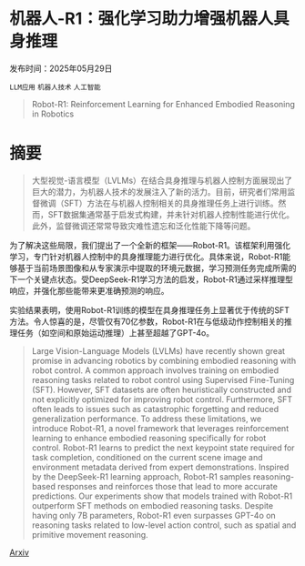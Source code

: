 # 机器人-R1：强化学习助力增强机器人具身推理

发布时间：2025年05月29日

`LLM应用` `机器人技术` `人工智能`

> Robot-R1: Reinforcement Learning for Enhanced Embodied Reasoning in Robotics

# 摘要

> 大型视觉-语言模型（LVLMs）在结合具身推理与机器人控制方面展现出了巨大的潜力，为机器人技术的发展注入了新的活力。目前，研究者们常用监督微调（SFT）方法在与机器人控制相关的具身推理任务上进行训练。然而，SFT数据集通常基于启发式构建，并未针对机器人控制性能进行优化。此外，监督微调还常常导致灾难性遗忘和泛化性能下降等问题。

为了解决这些局限，我们提出了一个全新的框架——Robot-R1。该框架利用强化学习，专门针对机器人控制中的具身推理能力进行优化。具体来说，Robot-R1能够基于当前场景图像和从专家演示中提取的环境元数据，学习预测任务完成所需的下一个关键点状态。受DeepSeek-R1学习方法的启发，Robot-R1通过采样推理型响应，并强化那些能带来更准确预测的响应。

实验结果表明，使用Robot-R1训练的模型在具身推理任务上显著优于传统的SFT方法。令人惊喜的是，尽管仅有70亿参数，Robot-R1在与低级动作控制相关的推理任务（如空间和原始运动推理）上甚至超越了GPT-4o。


> Large Vision-Language Models (LVLMs) have recently shown great promise in advancing robotics by combining embodied reasoning with robot control. A common approach involves training on embodied reasoning tasks related to robot control using Supervised Fine-Tuning (SFT). However, SFT datasets are often heuristically constructed and not explicitly optimized for improving robot control. Furthermore, SFT often leads to issues such as catastrophic forgetting and reduced generalization performance. To address these limitations, we introduce Robot-R1, a novel framework that leverages reinforcement learning to enhance embodied reasoning specifically for robot control. Robot-R1 learns to predict the next keypoint state required for task completion, conditioned on the current scene image and environment metadata derived from expert demonstrations. Inspired by the DeepSeek-R1 learning approach, Robot-R1 samples reasoning-based responses and reinforces those that lead to more accurate predictions. Our experiments show that models trained with Robot-R1 outperform SFT methods on embodied reasoning tasks. Despite having only 7B parameters, Robot-R1 even surpasses GPT-4o on reasoning tasks related to low-level action control, such as spatial and primitive movement reasoning.

[Arxiv](https://arxiv.org/abs/2506.00070)